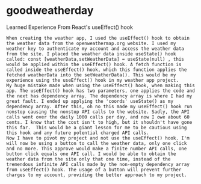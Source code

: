 # goodweatherday

Learned Experience From React's useEffect() hook

	When creating the weather app, I used the useEffect() hook to obtain the weather data from the openweathermap.org website. I used my weather key to authenticate my account and access the weather data from the site. I placed the weather data inside useState() hook called: const [weatherData,setWeatherData] = useState(null) , this   would be applied within the useEffect() hook. A fetch function is called inside the useEffect() hook, which this function applies the fetched weatherData into the setWeatherData(). This would be my experience using the useEffect() hook in my weather app project.
	My huge mistake made when using the useEffect() hook, when making this app. The useEffect() hook has two parameters, one applies the code and the next has dependency array. The dependency array is where I had my great fault. I ended up applying the 'coords' useState() as my dependency array. After this, oh no this made my useEffect() hook run nonstop causing the nonstop API calls to the website. Sadly, the API calls went over the daily 1000 calls per day, and now I owe about 60 cents. I know that the cost isn't to high, but it shouldn't have gone this far.  This would be a giant lesson for me to be cautious using this hook and any future potential charged API calls.
	Now I have to pivot my project and not use the useEffect() hook. I'm will now be using a button to call the weather data, only one click and no more. This approve would make a finite number API calls, one button click equals one API call. I would be able to obtain the weather data from the site only that one time, instead of the tremendous infinite API calls made by the non-empty dependency array from useEffect() hook. The usage of a button will prevent further charges to my account, providing the better approach to my project. 